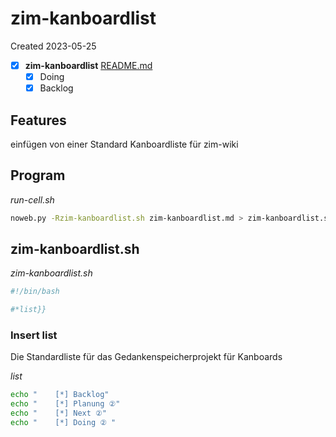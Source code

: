 # zim-kanboardlist
Created 2023-05-25
- [x]  **zim-kanboardlist**  [README.md](README.md)
   - [x] Doing
   - [x] Backlog

## Features
einfügen von einer Standard Kanboardliste für zim-wiki

## Program

*run-cell.sh*
```bash
noweb.py -Rzim-kanboardlist.sh zim-kanboardlist.md > zim-kanboardlist.sh && echo 'fertig'
```

## zim-kanboardlist.sh

*zim-kanboardlist.sh*
```bash
#!/bin/bash

#*list}}

```

### Insert list
Die Standardliste für das Gedankenspeicherprojekt für Kanboards

*list*
```bash
echo "    [*] Backlog"
echo "    [*] Planung ②"
echo "    [*] Next ②"
echo "    [*] Doing ② "
```

